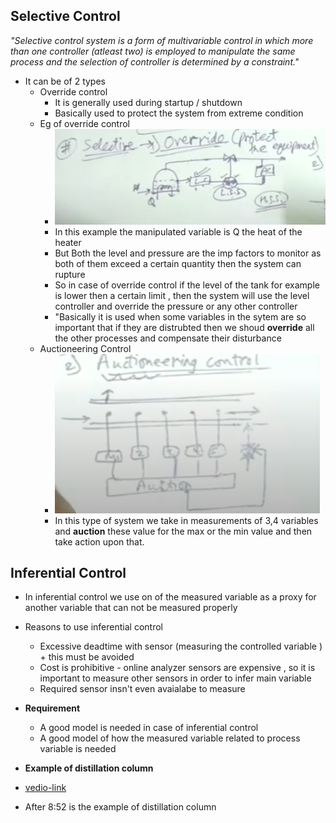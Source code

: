 ## Selective Control
*"Selective control system is a form of multivariable control in which more than one controller (atleast two) is employed to manipulate the same process and the selection of controller is determined by a constraint."*

- It can be of 2 types
    - Override control
      - It is generally used during startup / shutdown
      - Basically used to protect the system from extreme condition 
    - Eg of override control
      - ![override](override.jpg)
      - In this example the manipulated variable is Q the heat of the heater
      - But Both the level and pressure are the imp factors to monitor as both of them exceed a certain quantity then the system can rupture
      - So in case of override control if the level of the tank for example is lower then a certain limit , then the system will use the level controller and override the pressure or any other controller
      - "Basically it is used when some variables in the sytem are so important that if they are distrubted then we shoud **override** all the other processes and compensate their disturbance
    - Auctioneering Control
      - ![auctoneering](auctoneering.jpg)
      - In this type of system we take in measurements of 3,4 variables and **auction** these value for the max or the min value and then take action upon that.

## Inferential Control
- In inferential control we use on of the measured variable as a proxy for another variable that can not be measured properly
- Reasons to use inferential control
    - Excessive deadtime with sensor (measuring the controlled variable ) + this must be avoided
    - Cost is prohibitive - online analyzer sensors are expensive , so it is important to measure other sensors in order to infer main variable
    - Required sensor insn't even avaialabe to measure

- **Requirement** 
    - A good model is needed in case of inferential control 
    - A good model of how the measured variable related to process variable is needed

- **Example of distillation column**
- [vedio-link](https://www.youtube.com/watch?v=88G1ZJh5P7o)
- After 8:52 is the example of distillation column